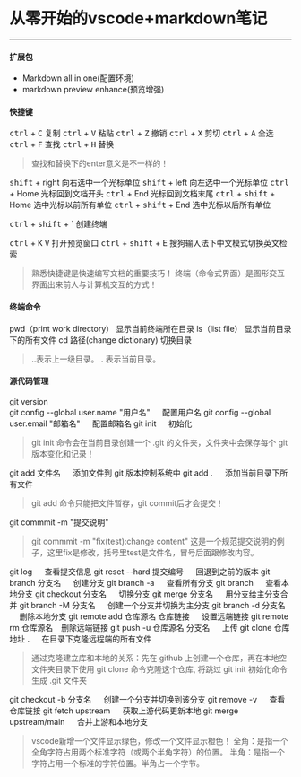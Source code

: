 # 从零开始的vscode+markdown笔记
---
#### 扩展包
- Markdown all in one(配置环境)
- markdown preview enhance(预览增强)
#### 快捷键

<kbd>ctrl</kbd> + <kbd>C</kbd> 复制
<kbd>ctrl</kbd> + <kbd>V</kbd> 粘贴
<kbd>ctrl</kbd> + <kbd>Z</kbd> 撤销
<kbd>ctrl</kbd> + <kbd>X</kbd> 剪切
<kbd>ctrl</kbd> + <kbd>A</kbd> 全选
<kbd>ctrl</kbd> + <kbd>F</kbd> 查找
<kbd>ctrl</kbd> + <kbd>H</kbd> 替换
> 查找和替换下的enter意义是不一样的！

<kbd>shift</kbd> + right 向右选中一个光标单位
<kbd>shift</kbd> + left 向左选中一个光标单位
<kbd>ctrl</kbd> + Home 光标回到文档开头
<kbd>ctrl</kbd> + End 光标回到文档末尾
<kbd>ctrl</kbd> + <kbd>shift</kbd> + Home 选中光标以前所有单位
<kbd>ctrl</kbd> + <kbd>shift</kbd> + End 选中光标以后所有单位

<kbd>ctrl</kbd> + <kbd>shift</kbd> + ` 创建终端

<kbd>ctrl</kbd> + <kbd>K</kbd> <kbd>V</kbd> 打开预览窗口
<kbd>ctrl</kbd> + <kbd>shift</kbd> + E 搜狗输入法下中文模式切换英文检索

> 熟悉快捷键是快速编写文档的重要技巧！
> 终端（命令式界面）是图形交互界面出来前人与计算机交互的方式！

#### 终端命令
pwd（print work directory） 显示当前终端所在目录
ls（list file） 显示当前目录下的所有文件
cd 路径(change dictionary) 切换目录
> ..表示上一级目录。
> . 表示当前目录。
 
#### 源代码管理

git version  
git config --global user.name "用户名" &emsp; 配置用户名
git config --global user.email "邮箱名" &emsp; 配置邮箱名
git init &emsp; 初始化
> git init 命令会在当前目录创建一个 .git 的文件夹，文件夹中会保存每个 git 版本变化和记录！

git add 文件名 &emsp; 添加文件到 git 版本控制系统中
git add .  &emsp; 添加当前目录下所有文件
> git add 命令只能把文件暂存，git commit后才会提交！

git commmit -m "提交说明"
> git commmit -m "fix(test):change content"
> 这是一个规范提交说明的例子，这里fix是修改，括号里test是文件名，冒号后面跟修改内容。

git log  &emsp; 查看提交信息
git reset --hard 提交编号 &emsp; 回退到之前的版本
git branch 分支名 &emsp; 创建分支
git branch -a &emsp; 查看所有分支
git branch &emsp; 查看本地分支
git checkout 分支名 &emsp; 切换分支
git merge 分支名 &emsp; 用分支给主分支合并
git branch -M 分支名 &emsp;  创建一个分支并切换为主分支
git branch -d 分支名 &emsp;  删除本地分支
git remote add 仓库源名 仓库链接 &emsp;  设置远端链接
git remote rm 仓库源名 &ensp; 删除远端链接
git push -u 仓库源名 分支名 &emsp; 上传
git clone 仓库地址 . &emsp; 在目录下克隆远程端的所有文件
> 通过克隆建立库和本地的关系：先在 github 上创建一个仓库，再在本地空文件夹目录下使用 git clone 命令克隆这个仓库, 将跳过 git init 初始化命令生成 .git 文件夹

git checkout -b 分支名 &emsp; 创建一个分支并切换到该分支
git remove -v &emsp; 查看仓库链接
git fetch upstream &emsp; 获取上游代码更新本地
git merge upstream/main &emsp; 合并上游和本地分支

> vscode新增一个文件显示绿色，修改一个文件显示橙色！
> 全角：是指一个全角字符占用两个标准字符（或两个半角字符）的位置。
> 半角：是指一个字符占用一个标准的字符位置。半角占一个字节。
